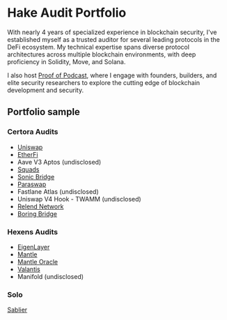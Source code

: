 # Hake Audit Portfolio
With nearly 4 years of specialized experience in blockchain security, I've established myself as a trusted auditor for several leading protocols in the DeFi ecosystem. My technical expertise spans diverse protocol architectures across multiple blockchain environments, with deep proficiency in Solidity, Move, and Solana.

I also host [Proof of Podcast](https://x.com/ProofOf_Podcast), where I engage with founders, builders, and elite security researchers to explore the cutting edge of blockchain development and security.
## Portfolio sample

### Certora Audits
- [Uniswap](https://github.com/Uniswap/v4-core/blob/main/docs/security/audits/DRAFT_Certora_audit_core.pdf)
- [EtherFi](https://github.com/etherfi-protocol/smart-contracts/blob/18150d1038eff3744ce6b1b0e18417d41323e2d1/audits/2024.10.08%20-%20Certora%20-%20EtherFi%20draft.pdf)
- Aave V3 Aptos (undisclosed)
- [Squads](.https://github.com/Squads-Protocol/smart-account-program/blob/main/audits/certora_smart_account_audit%2BFV.pdf)
- [Sonic Bridge](https://certora.cdn.prismic.io/certora/Z1L9I5bqstJ98JEu_Informedeverificacio%CC%81nCertoraSonicBridge.pdf)
- [Paraswap](https://3653627301-files.gitbook.io/~/files/v0/b/gitbook-x-prod.appspot.com/o/spaces%2F-MhY5S0piLthPGntvSF6%2Fuploads%2FSWIX31UIx1y4xw0Y2bma%2FAugustus-6.1-Certora.pdf?alt=media&token=d73a3e8c-da60-4075-ae6b-57e2daf37bd3)
- Fastlane Atlas (undisclosed)
- Uniswap V4 Hook - TWAMM (undisclosed)
- [Relend Network](https://github.com/backstop-protocol/ERC-7770/blob/main/audits/Certora-Audit.pdf)
- [Boring Bridge](https://github.com/Certora/SecurityReports/blob/main/Reports/2025/02_12_2025_Relend_Network-MR.pdf)

### Hexens Audits
- [EigenLayer](https://github.com/Hexens/Smart-Contract-Review-Public-Reports/blob/main/EigenLayer_Oct23_(Public)(Restaking_Liquid%20staking).pdf)
- [Mantle](https://github.com/Hexens/Smart-Contract-Review-Public-Reports/blob/main/Mantle_SCs_Aug23(Public)(Liquid%20Staking%20Protocol).pdf)
- [Mantle Oracle](https://github.com/Hexens/Smart-Contract-Review-Public-Reports/blob/main/Mantle_Sep23(Public)%20(Oracle).pdf)
- [Valantis](https://github.com/Hexens/Smart-Contract-Review-Public-Reports/blob/main/Valantis_Jan24(Public).pdf)
- Manifold (undisclosed)
### Solo
[Sablier](https://github.com/sablier-labs/audits/blob/main/lockup/v1.0.x/20230331_hake.pdf)